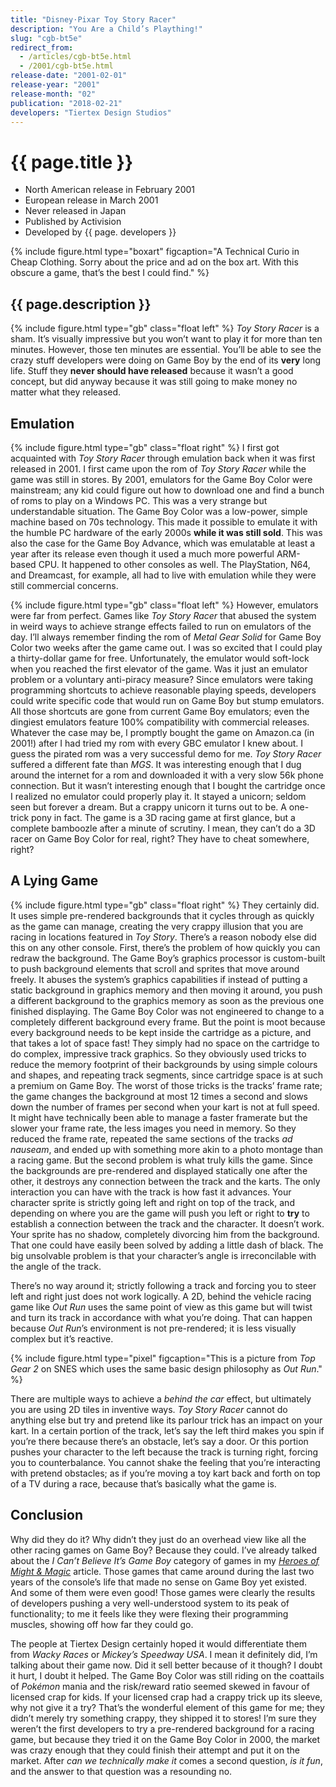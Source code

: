 ```yaml
---
title: "Disney⋅Pixar Toy Story Racer"
description: "You Are a Child’s Plaything!"
slug: "cgb-bt5e"
redirect_from:
  - /articles/cgb-bt5e.html
  - /2001/cgb-bt5e.html
release-date: "2001-02-01"
release-year: "2001"
release-month: "02"
publication: "2018-02-21"
developers: "Tiertex Design Studios"
---
```

# {{ page.title }}

- North American release in February 2001
- European release in March 2001
- Never released in Japan
- Published by Activision
- Developed by {{ page. developers }}

{% include figure.html type="boxart" figcaption="A Technical Curio in Cheap Clothing. Sorry about the price and ad on the box art. With this obscure a game, that’s the best I could find." %}

## {{ page.description }}

{% include figure.html type="gb" class="float left" %}
*Toy Story Racer* is a sham. It’s visually impressive but you won’t want to play it for more than ten minutes. However, those ten minutes are essential. You’ll be able to see the crazy stuff developers were doing on Game Boy by the end of its **very** long life. Stuff they **never should have released** because it wasn’t a good concept, but did anyway because it was still going to make money no matter what they released.

## Emulation

{% include figure.html type="gb" class="float right" %}
I first got acquainted with *Toy Story Racer* through emulation back when it was first released in 2001. I first came upon the rom of *Toy Story Racer* while the game was still in stores. By 2001, emulators for the Game Boy Color were mainstream; any kid could figure out how to download one and find a bunch of roms to play on a Windows PC. This was a very strange but understandable situation. The Game Boy Color was a low-power, simple machine based on 70s technology. This made it possible to emulate it with the humble PC hardware of the early 2000s **while it was still sold**. This was also the case for the Game Boy Advance, which was emulatable at least a year after its release even though it used a much more powerful ARM-based CPU. It happened to other consoles as well. The PlayStation, N64, and Dreamcast, for example, all had to live with emulation while they were still commercial concerns.

{% include figure.html type="gb" class="float left" %}
However, emulators were far from perfect. Games like *Toy Story Racer* that abused the system in weird ways to achieve strange effects failed to run on emulators of the day. I’ll always remember finding the rom of *Metal Gear Solid* for Game Boy Color two weeks after the game came out. I was so excited that I could play a thirty-dollar game for free. Unfortunately, the emulator would soft-lock when you reached the first elevator of the game. Was it just an emulator problem or a voluntary anti-piracy measure? Since emulators were taking programming shortcuts to achieve reasonable playing speeds, developers could write specific code that would run on Game Boy but stump emulators. All those shortcuts are gone from current Game Boy emulators; even the dingiest emulators feature 100% compatibility with commercial releases. Whatever the case may be, I promptly bought the game on Amazon.ca (in 2001!) after I had tried my rom with every GBC emulator I knew about. I guess the pirated rom was a very successful demo for me. *Toy Story Racer* suffered a different fate than *MGS*. It was interesting enough that I dug around the internet for a rom and downloaded it with a very slow 56k phone connection. But it wasn’t interesting enough that I bought the cartridge once I realized no emulator could properly play it. It stayed a unicorn; seldom seen but forever a dream. But a crappy unicorn it turns out to be. A one-trick pony in fact. The game is a 3D racing game at first glance, but a complete bamboozle after a minute of scrutiny. I mean, they can’t do a 3D racer on Game Boy Color for real, right? They have to cheat somewhere, right?

## A Lying Game

{% include figure.html type="gb" class="float right" %}
They certainly did. It uses simple pre-rendered backgrounds that it cycles through as quickly as the game can manage, creating the very crappy illusion that you are racing in locations featured in *Toy Story*. There’s a reason nobody else did this on any other console. First, there’s the problem of how quickly you can redraw the background. The Game Boy’s graphics processor is custom-built to push background elements that scroll and sprites that move around freely. It abuses the system’s graphics capabilities if instead of putting a static background in graphics memory and then moving it around, you push a different background to the graphics memory as soon as the previous one finished displaying. The Game Boy Color was not engineered to change to a completely different background every frame. But the point is moot because every background needs to be kept inside the cartridge as a picture, and that takes a lot of space fast! They simply had no space on the cartridge to do complex, impressive track graphics. So they obviously used tricks to reduce the memory footprint of their backgrounds by using simple colours and shapes, and repeating track segments, since cartridge space is at such a premium on Game Boy. The worst of those tricks is the tracks’ frame rate; the game changes the background at most 12 times a second and slows down the number of frames per second when your kart is not at full speed. It might have technically been able to manage a faster framerate but the slower your frame rate, the less images you need in memory. So they reduced the frame rate, repeated the same sections of the tracks *ad nauseam*, and ended up with something more akin to a photo montage than a racing game. But the second problem is what truly kills the game. Since the backgrounds are pre-rendered and displayed statically one after the other, it destroys any connection between the track and the karts. The only interaction you can have with the track is how fast it advances. Your character sprite is strictly going left and right on top of the track, and depending on where you are the game will push you left or right to **try** to establish a connection between the track and the character. It doesn’t work. Your sprite has no shadow, completely divorcing him from the background. That one could have easily been solved by adding a little dash of black. The big unsolvable problem is that your character’s angle is irreconcilable with the angle of the track.

There’s no way around it; strictly following a track and forcing you to steer left and right just does not work logically. A 2D, behind the vehicle racing game like *Out Run* uses the same point of view as this game but will twist and turn its track in accordance with what you’re doing. That can happen because *Out Run*’s environment is not pre-rendered; it is less visually complex but it’s reactive.

{% include figure.html type="pixel" figcaption="This is a picture from *Top Gear 2* on SNES which uses the same basic design philosophy as *Out Run*." %}

There are multiple ways to achieve a *behind the car* effect, but ultimately you are using 2D tiles in inventive ways. *Toy Story Racer* cannot do anything else but try and pretend like its parlour trick has an impact on your kart. In a certain portion of the track, let’s say the left third makes you spin if you’re there because there’s an obstacle, let’s say a door. Or this portion pushes your character to the left because the track is turning right, forcing you to counterbalance. You cannot shake the feeling that you’re interacting with pretend obstacles; as if you’re moving a toy kart back and forth on top of a TV during a race, because that’s basically what the game is.

## Conclusion

Why did they do it? Why didn’t they just do an overhead view like all the other racing games on Game Boy? Because they could. I’ve already talked about the *I Can’t Believe It’s Game Boy* category of games in my [*Heroes of Might & Magic*](/articles/cgb-auhe) article. Those games that came around during the last two years of the console’s life that made no sense on Game Boy yet existed. And some of them were even good! Those games were clearly the results of developers pushing a very well-understood system to its peak of functionality; to me it feels like they were flexing their programming muscles, showing off how far they could go.

The people at Tiertex Design certainly hoped it would differentiate them from *Wacky Races* or *Mickey’s Speedway USA*. I mean it definitely did, I’m talking about their game now. Did it sell better because of it though? I doubt it hurt, I doubt it helped. The Game Boy Color was still riding on the coattails of *Pokémon* mania and the risk/reward ratio seemed skewed in favour of licensed crap for kids. If your licensed crap had a crappy trick up its sleeve, why not give it a try? That’s the wonderful element of this game for me; they didn’t merely try something crappy, they shipped it to stores! I’m sure they weren’t the first developers to try a pre-rendered background for a racing game, but because they tried it on the Game Boy Color in 2000, the market was crazy enough that they could finish their attempt and put it on the market. After *can we technically make it* comes a second question, *is it fun*, and the answer to that question was a resounding no.
